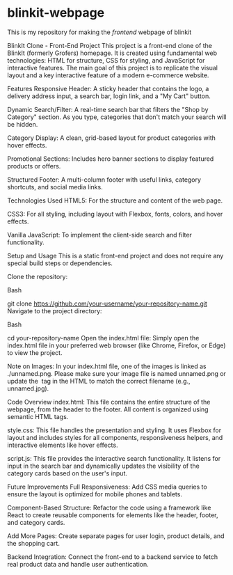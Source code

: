 # blinkit-webpage
This is my repository for making the *frontend* webpage of blinkit

BlinkIt Clone - Front-End Project
This project is a front-end clone of the BlinkIt (formerly Grofers) homepage. It is created using fundamental web technologies: HTML for structure, CSS for styling, and JavaScript for interactive features. The main goal of this project is to replicate the visual layout and a key interactive feature of a modern e-commerce website.

Features
Responsive Header: A sticky header that contains the logo, a delivery address input, a search bar, login link, and a "My Cart" button.

Dynamic Search/Filter: A real-time search bar that filters the "Shop by Category" section. As you type, categories that don't match your search will be hidden.

Category Display: A clean, grid-based layout for product categories with hover effects.

Promotional Sections: Includes hero banner sections to display featured products or offers.

Structured Footer: A multi-column footer with useful links, category shortcuts, and social media links.

Technologies Used
HTML5: For the structure and content of the web page.

CSS3: For all styling, including layout with Flexbox, fonts, colors, and hover effects.

Vanilla JavaScript: To implement the client-side search and filter functionality.

Setup and Usage
This is a static front-end project and does not require any special build steps or dependencies.

Clone the repository:

Bash

git clone https://github.com/your-username/your-repository-name.git
Navigate to the project directory:

Bash

cd your-repository-name
Open the index.html file:
Simply open the index.html file in your preferred web browser (like Chrome, Firefox, or Edge) to view the project.

Note on Images: In your index.html file, one of the images is linked as ./unnamed.png. Please make sure your image file is named unnamed.png or update the <img> tag in the HTML to match the correct filename (e.g., unnamed.jpg).

Code Overview
index.html: This file contains the entire structure of the webpage, from the header to the footer. All content is organized using semantic HTML tags.

style.css: This file handles the presentation and styling. It uses Flexbox for layout and includes styles for all components, responsiveness helpers, and interactive elements like hover effects.

script.js: This file provides the interactive search functionality. It listens for input in the search bar and dynamically updates the visibility of the category cards based on the user's input.

Future Improvements
Full Responsiveness: Add CSS media queries to ensure the layout is optimized for mobile phones and tablets.

Component-Based Structure: Refactor the code using a framework like React to create reusable components for elements like the header, footer, and category cards.

Add More Pages: Create separate pages for user login, product details, and the shopping cart.

Backend Integration: Connect the front-end to a backend service to fetch real product data and handle user authentication.
